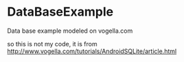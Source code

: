 DataBaseExample
===============

Data base example modeled on vogella.com

so this is not my code, it is from http://www.vogella.com/tutorials/AndroidSQLite/article.html
